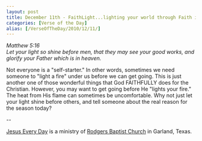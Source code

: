 ```yaml
---
layout: post
title: December 11th - FaithLight...lighting your world through Faith in
categories: [Verse of the Day]
alias: [/VerseOfTheDay/2010/12/11/]
---
```


_Matthew 5:16  
Let your light so shine before men, that they may see your good
works, and glorify your Father which is in heaven._

Not everyone is a "self-starter." In other words, sometimes we need
someone to "light a fire" under us before we can get going. This is
just another one of those wonderful things that God FAITHFULLY does
for the Christian. However, you may want to get going before He
"lights your fire." The heat from His flame can sometimes be
uncomfortable. Why not just let your light shine before others, and
tell someone about the real reason for the season today?

 --

<a href=http://jesuseveryday.net>Jesus Every Day</a> is a ministry of <a href=http://rodgersbaptist.net>Rodgers Baptist Church</a> in Garland, Texas.
